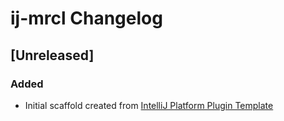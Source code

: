 <!-- Keep a Changelog guide -> https://keepachangelog.com -->

# ij-mrcl Changelog

## [Unreleased]
### Added
- Initial scaffold created from [IntelliJ Platform Plugin Template](https://github.com/JetBrains/intellij-platform-plugin-template)

